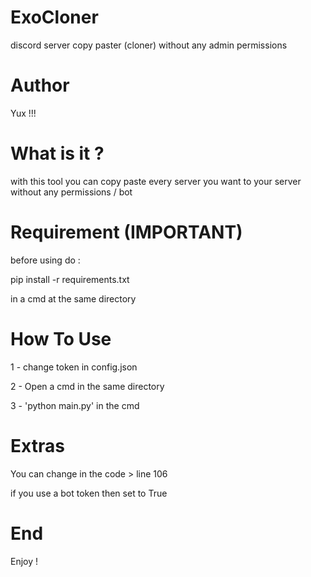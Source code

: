 # ExoCloner
discord server copy paster (cloner) without any admin permissions

# Author

Yux !!!

# What is it ?

with this tool you can copy paste every server you want to your server without any permissions / bot


# Requirement (IMPORTANT)

before using do :

pip install -r requirements.txt

in a cmd at the same directory

# How To Use

1 - change token in config.json

2 - Open a cmd in the same directory

3 - 'python main.py' in the cmd


# Extras

You can change in the code > line 106

if you use a bot token then set to True

# End

Enjoy !
